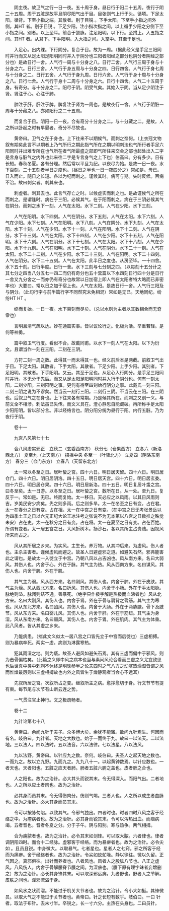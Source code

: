 <!-- { "loadSidebar": true } -->
　　阴主夜。故卫气之行一日一夜。五十周于身。昼日行于阳二十五周。夜行于阴二十五周。周于五脏是故平旦阴尽阳气出于目。目张则气上行于头。循项。下足太阳。循背。下至小指之端。其散者。别于目锐 。下手太阳。下至手小指之间外侧。其HT 者。别于目锐 。下足少阳。注小指次指之间。以上循手少阳之分侧下至小指之间。别者。以上至耳。前合于颔脉。注足阳明。以下行。至跗上。入五指之间。其HT 者。从耳下。下手阳明。入大指之间。入掌中。其至于足也。

　　入足心。出内踝。下行阴分。复合于目。故为一周。（据此经义是手足三阳同时并行而又从足太阳足阳明同时并入于阴分也三阳者阳经之部分也阴分者阴经之部分也）是故日行一舍。人气行一周与十分身之八。日行二舍。人气行三周于身与十分身之六。日行三舍。人气行于身五周与十分身之四。日行四舍。人气行于身七周与十分身之二。日行五舍。人气行于身九周。日行六舍。人气行于身十周与十分身之八。日行七舍。人气行于身十二周与十分身之六。日行十四舍。人气二十五周于身。有奇分。与十分身之二。阳尽于阴。阴受气矣。其始入于阴。当从足少阴注于肾。肾注于心。心注于肺。

　　肺注于肝。肝注于脾。脾复注于肾为一周也。是故夜行一舍。人气行于阴脏一周与十分藏之八。亦如阳行之二十五周。

　　而复合于目。阴阳一日一夜。合有奇分十分身之二。与十分藏之二。是故。人之所以卧起之时有早晏者。奇分不尽故也。

　　黄帝曰。卫气之在于身也。上下往来不以期候气。而刺之奈何。（上衣冠文物叙有期矣此言不以期者上乃气所行之期此指气所在之期以明刺法也气所行者手足六阳同时并出难专所在也气所在者气所最盛之部即气所往来交会之部也起处出入二字是言身与脏气之内外也此来往二字是专言身气之上下也）伯高曰。分有多少。日有长短。春秋冬夏。各有分理。然后常以平旦为纪。以夜尽为始。是故一日一夜。水下百刻。二十五刻者半日之度也。（昼日之半也一日一夜四分之）常如是。毋已。日入而止。随日之长短。各以为纪而刺之。谨候其时。病可与期。失时反候。百病不治。故曰刺实者。刺其来也。

　　刺虚者。刺其去也。此言气存亡之时。以候虚实而刺之也。是故谨候气之所在而刺之。是谓逢时。病在于三阳。必候其气。在于阳而刺之。病在于三阴必候其气在阴分。而刺之水下一刻。人气在太阳。水下二刻。人气在少阳。水下三刻。

　　人气在阳明。水下四刻。人气在阴分。水下五刻。人气在太阳。水下六刻。人气在少阳。水下七刻。人气在阳明。水下八刻。人气在阴分。水下九刻。人气在太阳。水下十刻。人气在少阳。水下十一刻。人气在阳明。水下十二刻。人气在阴分。水下十三刻。人气在太阳。水下十四刻。人气在少阳。水下十五刻。人气在阳明。水下十六刻。人气在阴分。水下十七刻。人气在太阳。水下十八刻。人气在少阳。水下十九刻。人气在阳明。水下二十刻。人气在阴分。水下二十一刻。人气在太阳。水下二十二刻。人气在少阳。水下二十三刻。人气在阳明。水下二十四刻。人气在阴分。水下二十五刻。人气在太阳。此半日之度也。从房至毕。一十四舍。水下五十刻。日行半度。日行一舍。水下三刻与七分刻之四。（以每刻十五分计之其七分之四当八分五七一四二而仍有奇分也五十营篇以下水四刻日行四十分是日行一舍又九分舍之一而亦仍有奇分也故常以日加宿上即人气在太阳者特大略而已非密率也）大要曰。常以日之加于宿上也。人气在太阳。是故日行一舍。人气行三阳及与阴分。（此句行字与前半篇行字不同然究未免相混）常如是无已。天地同纪。纷纷HT HT 。

　　终而复始。一日一夜。水下百刻而尽矣。（总以水刻为主者以其数相合而无奇零也）

　　言明且清气疏以达。妙在通篇实事。皆以议论行之。化板为活。举重若轻。是何等神勇。

　　篇中叙卫气行度。看似不合。故戴同甫。以水下一刻人气在太阳。以下为衍文。且谓当作一刻在三阳。二刻在三阴。

　　方符二刻一周之数。此得其一而未得其一也。经义前后本是两截。前叙卫气出于目。下足太阳。其散者。下手太阳。其散者。下足少阳。上手少阳。其别者。下足阳明。其散者。下手阳明。又云。其至于足也。从足心入行阴分。是手足三阳同时并行。本无分于先后。而又从足太阳足阳明同时并入行于阴分也。何有一刻太阳。二刻少阳。三刻阳明之事。更何有待至四刻始行阴分之事。此戴氏一刻三阳。二刻三阴之说为不谬矣。然当云一刻行三阳。二刻行三阴。不当云在三阳。在三阴也。后叙卫气之在身也。上下往来各有常期。乃是候其所在。而刺之又别一义。与前文全不相涉。刺法虽已失传。而文义具在。澄心静思自能觑破。再所称手足太阳少阳阳明。皆以部分言。非以经络言也。阴分阳分统为昼行于阳。内行五脏。乃为夜行于阴。

　　卷十一

　　九宫八风第七十七

　　合八风虚实邪正　立秋二（玄委西南方） 秋分七（仓果西方） 立冬六（新洛西北方） 夏至九（上天南方） 招摇中央 冬至一（叶蛰北方） 立夏四（阴洛东南方） 春分三（仓门东方） 立春八（天留东北方）

　　太一常以冬至之日。居叶蛰之宫。四十六日。明日居天留。四十六日。明日居仓门。四十六日。明日居阴洛。四十五日。明日居天宫。四十六日。明日居玄委。四十六日。明日居仓果。四十六日。明日居新洛。四十五日。明日复居叶蛰之宫。曰冬至矣。太一日游。以冬至之日。居叶蛰之宫。数所在日。从一处。至九日。复反于一。常如是。无已。终而复始。太一移日。天必应之以风雨。以其日风雨则吉。岁美民安少病矣。先之则多雨。后之则多旱。太一在冬至之日有变。占在君。太一在春分之日有变。占在相。太一在中宫之日有变。（在中宫之日无考张景岳以为四季土王之日以六元正纪大论王冰注考之张说不为无本第以八宫之日数推之殊觉未安）占在吏。太一在秋分之日有变。占在将。太一在夏至之日有变。占在百姓。所谓有变者。太一居五宫之日。大风折树木。扬沙石。各以其所主占贵贱。因视风所来而占之。

　　风从其所居之乡来。为实风。主生长。养万物。从其冲后来。为虚风。伤人者也。主杀主害者。谨候虚风而避之。故圣人日避虚邪之道。如避矢石然。邪弗能害此之谓也。是故太一入徙立于中宫。乃朝八风以占吉凶也。风从南方来。名曰大弱风。其伤人也。内舍于心。外在于脉。其气主为热。风从西南方来。名曰谋风。其伤人也。内舍于脾。外在于肌。

　　其气主为弱。风从西方来。名曰刚风。其伤人也。内舍于肺。外在于皮肤。其气主为燥。风从西北方来。名曰折风。其伤人也。内舍于小肠。外在于手太阳脉。脉绝则溢。脉闭则结不通。善暴死。（绝字只作极字解是热极而血沸者也）风从北方来。名曰大刚风。其伤人也。内舍于肾。外在于骨与肩背之膂筋。其气主为寒也。风从东北方来。名曰凶风。其伤人也。内舍于大肠。外在于两胁腋。骨下及肢节。风从东方来。名曰婴儿风。其伤人也。内舍于肝。外在于筋纽。其气主为身湿。风从东南方来。名曰弱风。其伤人也。内舍于胃。外在肌肉。其气主为体重。此八风者。皆从其虚之乡来。

　　乃能病患。（揣此文义似太一居八宫之口皆先立于中宫而后徙也）三虚相搏。则为暴病卒死。两实一虚。病则为淋露寒热。

　　犯其雨湿之地。则为痿。故圣人避风如避矢石焉。其有三虚而偏中于邪风。则为击骨偏枯矣。（此篇之义即中风之病本也当与素问风论合看而三虚之义尤宜致思也后世真中类中刺刺不休终是明昧参半之论夫四时之气八方之动寒热燥湿皆谓之风而惟燥最厉则以三虚相搏故也内外之风皆生于燥静观者当会心不远耳）

　　先叙所居之宫。次叙所占之变。继叙所主之病。愈拶愈切于身。行文节节有提有束。每节尾与次节有山断云连之势。

　　一气贯注官止神行。文之极疏畅者。

　　卷十二

　　九针论第七十八

　　黄帝曰。余闻九针于夫子。众多博大矣。余犹不能寤。敢问九针焉生。何因而有名。岐伯曰。九针者。天地之大数也。始于一而终于九。故曰一以法天。二以法地。三以法人。四以法时。五以法音。六以法律。七以法星。八以法风。

　　九以法野。黄帝曰。以针应九之数。奈何。岐伯曰。夫圣人之起天地之数也。一而九之。故以立九野。九而九之。九九八十一。以起黄钟数焉。以针应数也。一者天也。天者阳也。五脏之应天者肺。肺者五脏六腑之盖也。皮者肺之合也。

　　人之阳也。故为之治针。必大其头而锐其末。令无得深入。而阳气出。二者地也。人之所以应土者肉也。故为之治针。

　　必其身而员其末。令无得伤肉分。伤则气竭。三者人也。人之所以成生者血脉也。故为之治针。必大其身而员其末。

　　令可以按脉勿陷。以致其气。令邪气独出。四者时也。时者四时八风之客于经络之中。为瘤病者也。故为之治针。必其身而锐其末。令可以泻热出血。而痼病竭。五者音也。音者冬夏之分。分于子午。阴与阳别。寒与热争。两气相搏。

　　合为痈脓者也。故为之治针。必令其末如剑锋。可以取大脓。六者律也。律者调阴阳四时。而合十二经脉。虚邪客于经络。而为暴痹者也。故为之治针。必令尖如 。且员且锐。中身微大。以取暴气。七者星也。星者人之七窍。邪之所客于经而为痛痹。舍于经络者也。故为之治针。令尖如蚊虻喙。静以徐往。微以久留。正气因之。真邪俱往。出针而养者也。八者风也。风者人之股肱八节也。八正之虚风。八风伤人。内舍于骨解腰脊节腠之间。为深痹也。（腠下原有理字昧者妄增删之）故为之治针。必长其身锋其末。可以取深邪远痹。九者野也。野者人之节解。皮肤之间也。淫邪流溢于身。

　　如风水之状而溜。不能过于机关大节者也。故为之治针。令小大如挺。其锋微员。以取大气之不能过于关节者也。黄帝曰。针之长短有数乎。岐伯曰。一曰 针者。取法于布针。去末寸半。卒锐之。长一寸六分。主热在头身也。二曰员针。

